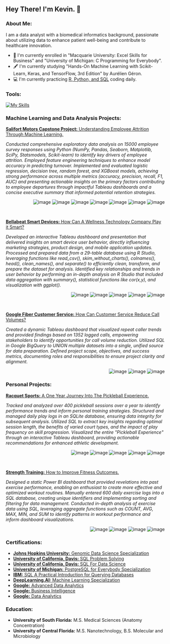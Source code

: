 ## Hey There! I'm Kevin. 👋

### About Me:
I am a data analyst with a biomedical informatics background, passionate about utilizing data to enhance patient well-being and contribute to healthcare innovation.

- 🏫 I'm currently enrolled in "Macquarie University: Excel Skills for Business" and "University of Michigan: C Programming for Everybody".
- 🖋️ I'm currently studying "Hands-On Machine Learning with Scikit-Learn, Keras, and TensorFlow, 3rd Edition" by Aurélien Géron.
- 💻 I'm currently practicing [R, Python, and SQL](https://github.com/kleung157/Daily_Practice/tree/main/practice/2025) coding daily.

### Tools:
[![My Skills](https://skillicons.dev/icons?i=py,r,postgres,sqlite,anaconda,vscode)](https://skillicons.dev) 

### Machine Learning and Data Analysis Projects:
[**Salifort Motors Capstone Project:** Understanding Employee Attrition Through Machine Learning.](https://github.com/kleung157/Salifort_Motors_Capstone_Machine_Learning)
  
*Conducted comprehensive exploratory data analysis on 15000 employee survey responses using Python (NumPy, Pandas, Seaborn, Matplotlib, SciPy, Statsmodels, Scikit-learn) to identify key drivers of employee attrition. Employed feature engineering techniques to enhance model accuracy in predicting turnover. Implemented and evaluated logistic regression, decision tree, random forest, and XGBoost models, achieving strong performance across multiple metrics (accuracy, precision, recall, F1, AUC) and presenting actionable insights on the primary factors contributing to employee departures through impactful Tableau dashboards and a concise executive summary that informed potential retention strategies.* <p align='right'>
![image](https://img.shields.io/badge/Python-FFD43B?style=for-the-badge&logo=python&logoColor=blue)
![image](https://img.shields.io/badge/Jupyter-F37626.svg?&style=for-the-badge&logo=Jupyter&logoColor=white)
![image](https://img.shields.io/badge/scikit_learn-F7931E?style=for-the-badge&logo=scikit-learn&logoColor=white)
![image](https://img.shields.io/badge/SciPy-654FF0?style=for-the-badge&logo=SciPy&logoColor=white)
![image](https://img.shields.io/badge/Pandas-2C2D72?style=for-the-badge&logo=pandas&logoColor=white)
![image](https://img.shields.io/badge/Numpy-777BB4?style=for-the-badge&logo=numpy&logoColor=white)
![image](https://img.shields.io/badge/Tableau-E97627?style=for-the-badge&logo=Tableau&logoColor=white)
</p>

<br>

[**Bellabeat Smart Devices:** How Can A Wellness Technology Company Play it Smart?](https://github.com/kleung157/Bellabeat_Case_Study_Data_Analytics)

*Developed an interactive Tableau dashboard and presentation that delivered insights on smart device user behavior, directly influencing marketing strategies, product design, and mobile application updates. Processed and prepared data from a 29-table database using R Studio, leveraging functions like read_csv(), skim_without_charts(), colnames(), head(), clean_names(), and separate() to efficiently clean, transform, and prepare the dataset for analysis. Identified key relationships and trends in user behavior by performing an in-depth analysis on R Studio that included data aggregation with summary(), statistical functions like cor(x,y), and visualization with ggplot().* <p align='right'>
![image](https://img.shields.io/badge/R-276DC3?style=for-the-badge&logo=r&logoColor=white)
![image](https://img.shields.io/badge/RStudio-75AADB?style=for-the-badge&logo=RStudio&logoColor=white)
![image](https://img.shields.io/badge/Jupyter-F37626.svg?&style=for-the-badge&logo=Jupyter&logoColor=white)
![image](https://img.shields.io/badge/Tableau-E97627?style=for-the-badge&logo=Tableau&logoColor=white)
![image](https://img.shields.io/badge/Google%20Sheets-34A853?style=for-the-badge&logo=google-sheets&logoColor=white)
</p>

<br>

[**Google Fiber Customer Service:** How Can Customer Service Reduce Call Volumes?](https://github.com/kleung157/Google_Fiber_Case_Study_Business_Intelligence)

*Created a dynamic Tableau dashboard that visualized repeat caller trends and provided findings based on 1352 logged calls, empowering stakeholders to identify opportunities for call volume reduction. Utilized SQL in Google BigQuery to UNION multiple datasets into a single, unified source for data preparation. Defined project scope, objectives, and success metrics, documenting roles and responsibilities to ensure project clarity and alignment.* <p align='right'>
![image](https://img.shields.io/badge/Sqlite-003B57?style=for-the-badge&logo=sqlite&logoColor=white)
![image](https://img.shields.io/badge/Tableau-E97627?style=for-the-badge&logo=Tableau&logoColor=white)
![image](https://img.shields.io/badge/Google%20Sheets-34A853?style=for-the-badge&logo=google-sheets&logoColor=white)
</p>

### Personal Projects:
[**Racquet Sports:** A One Year Journey Into The Pickleball Experience.](https://github.com/kleung157/Racquet_Sports_Personal_Project)

*Tracked and analyzed over 400 pickleball sessions over a year to identify performance trends and inform personal training strategies. Structured and managed daily play logs in an SQLite database, ensuring data integrity for subsequent analysis. Utilized SQL to extract key insights regarding optimal session length, the benefits of varied court types, and the impact of play frequency on skill progression. Visualized the entire "Pickleball Experience" through an interactive Tableau dashboard, providing actionable recommendations for enhanced athletic development.* <p align='right'>
![image](https://img.shields.io/badge/Sqlite-003B57?style=for-the-badge&logo=sqlite&logoColor=white)
![image](https://img.shields.io/badge/VSCode-0078D4?style=for-the-badge&logo=visual%20studio%20code&logoColor=white)
![image](https://img.shields.io/badge/Tableau-E97627?style=for-the-badge&logo=Tableau&logoColor=white)
![image](https://img.shields.io/badge/PowerBI-F2C811?style=for-the-badge&logo=Power%20BI&logoColor=white)
![image](https://img.shields.io/badge/Microsoft_Excel-217346?style=for-the-badge&logo=microsoft-excel&logoColor=white)
</p>

<br>

[**Strength Training:** How to Improve Fitness Outcomes.](https://github.com/kleung157/Strength_Training_Personal_Project)

*Designed a static Power BI dashboard that provided revelations into past exercise performance, enabling an enthusiast to create more effective and optimized workout routines. Manually entered 600 daily exercise logs into a SQL database, creating unique identifiers and implementing sorting and filtering for data management. Conducted in-depth analysis of exercise data using SQL, leveraging aggregate functions such as COUNT, AVG, MAX, MIN, and SUM to identify patterns in workout performance and inform dashboard visualizations.* <p align='right'>
![image](https://img.shields.io/badge/Sqlite-003B57?style=for-the-badge&logo=sqlite&logoColor=white)
![image](https://img.shields.io/badge/VSCode-0078D4?style=for-the-badge&logo=visual%20studio%20code&logoColor=white)
![image](https://img.shields.io/badge/PowerBI-F2C811?style=for-the-badge&logo=Power%20BI&logoColor=white)
![image](https://img.shields.io/badge/Microsoft_Excel-217346?style=for-the-badge&logo=microsoft-excel&logoColor=white)
</p>

### Certifications:
- [**Johns Hopkins University:** Genomic Data Science Specialization](https://www.coursera.org/account/accomplishments/specialization/OGXVAO3CX53Q)
- [**University of California, Davis:** SQL Problem Solving](https://www.coursera.org/account/accomplishments/records/7TKOE5PRJWVV)
- [**University of California, Davis:** SQL For Data Science](https://www.coursera.org/account/accomplishments/records/LLZJPESBVPM8)
- [**University of Michigan:** PostgreSQL for Everybody Specialization](https://www.coursera.org/account/accomplishments/specialization/4RI8L4BLUIOE)
- [**IBM:** SQL A Practical Introduction for Querying Databases](https://www.coursera.org/account/accomplishments/verify/V9F51L32S2MX)
- [**DeepLearning.AI:** Machine Learning Specialization](https://www.coursera.org/account/accomplishments/specialization/5YWKLUOGGI92)
- [**Google:** Advanced Data Analytics](https://www.credly.com/badges/1d074e5b-c473-41a5-99fa-72d0128028c3/linked_in_profile)
- [**Google:** Business Intelligence](https://www.credly.com/badges/3335a0a3-e241-4804-9889-31db47fd38fd/linked_in_profile)
- [**Google:** Data Analytics](https://www.credly.com/badges/d6aba73a-b9d1-415a-a34e-cb9e89e697ab/linked_in_profile)

### Education:
- **University of South Florida:** M.S. Medical Sciences (Anatomy Concentration)
- **University of Central Florida:** M.S. Nanotechnology, B.S. Molecular and Microbiology


<!--
Recycleable bio:
- 🔭 I’m currently working on predictive machine learning model projects.
**kleung157/kleung157** is a ✨ _special_ ✨ repository because its `README.md` (this file) appears on your GitHub profile.

Here are some ideas to get you started:

- 🔭 I’m currently working on ...
- 🌱 I’m currently learning ...
- 👯 I’m looking to collaborate on ...
- 🤔 I’m looking for help with ...
- 💬 Ask me about ...
- 📫 How to reach me: ...
- 😄 Pronouns: ...
- ⚡ Fun fact: ...
-->
